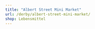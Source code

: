 ```yaml
---
title: "Albert Street Mini Market"
url: /derby/albert-street-mini-market/
shop: Lebensmittel
---
```

